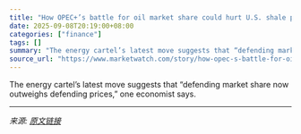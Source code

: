 ```yaml
---
title: "How OPEC+’s battle for oil market share could hurt U.S. shale producers"
date: 2025-09-08T20:19:00+08:00
categories: ["finance"]
tags: []
summary: "The energy cartel’s latest move suggests that “defending market share now outweighs defending prices,” one economist says."
source_url: "https://www.marketwatch.com/story/how-opec-s-battle-for-oil-market-share-could-hurt-u-s-shale-producers-88856196?mod=mw_rss_topstories"
---
```


The energy cartel’s latest move suggests that “defending market share now outweighs defending prices,” one economist says.

---

*来源: [原文链接](https://www.marketwatch.com/story/how-opec-s-battle-for-oil-market-share-could-hurt-u-s-shale-producers-88856196?mod=mw_rss_topstories)*
